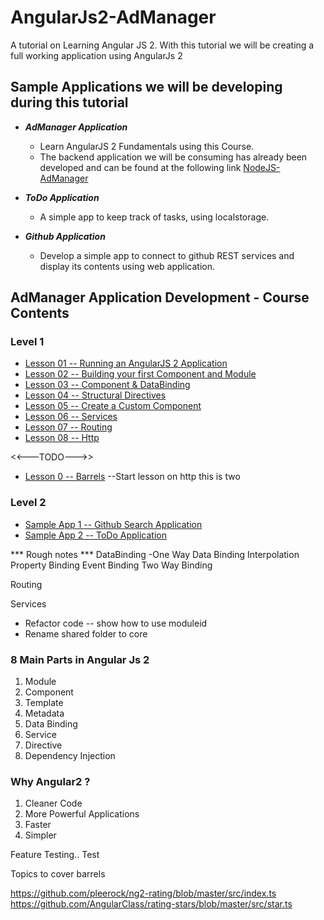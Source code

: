 # AngularJs2-AdManager

A tutorial on Learning Angular JS 2. With this tutorial we will be creating a full working application using AngularJs 2

## Sample Applications we will be developing during this tutorial

* _**AdManager Application**_

  * Learn AngularJS 2 Fundamentals using this Course.
  * The backend application we will be consuming has already been developed and can be found at the following link 
   [NodeJS-AdManager](https://github.com/costaivo/NodeJS-AdManager)

* _**ToDo Application**_

  * A simple app to keep track of tasks, using localstorage.

* _**Github  Application**_

  * Develop a simple app to connect to github REST services and display its contents using web application.



## AdManager Application Development - Course Contents

### Level 1

* [Lesson 01 -- Running an AngularJS 2 Application](https://github.com/costaivo/AngularJs2-AdManager/tree/Dev/01_QuickStart)
* [Lesson 02 -- Building your first Component and Module](https://github.com/costaivo/AngularJs2-AdManager/tree/Dev/02_AdManager/02_Lesson/Start)
* [Lesson 03 -- Component & DataBinding](https://github.com/costaivo/AngularJs2-AdManager/tree/Dev/02_AdManager/03_Lesson/Start)
* [Lesson 04 -- Structural Directives](https://github.com/costaivo/AngularJs2-AdManager/tree/Dev/02_AdManager/04_Lesson/Start)
* [Lesson 05 -- Create a Custom Component](https://github.com/costaivo/AngularJs2-AdManager/tree/Dev/02_AdManager/05_Lesson/Start)
* [Lesson 06 -- Services](https://github.com/costaivo/AngularJs2-AdManager/tree/Dev/02_AdManager/06_Lesson/Start)
* [Lesson 07 -- Routing](https://github.com/costaivo/AngularJs2-AdManager/tree/Dev/02_AdManager/07_Lesson/Start)
* [Lesson 08 -- Http](https://github.com/costaivo/AngularJs2-AdManager/tree/Dev/02_AdManager/08_Lesson/Start)

<<---TODO--->>
* [Lesson 0 -- Barrels](https://github.com/costaivo/AngularJs2-AdManager/tree/Dev/02_AdManager/07_Lesson/Start)
--Start lesson on http this is two

### Level 2

* [Sample App 1 -- Github Search Application](https://github.com/costaivo/AngularJs2-AdManager/tree/Dev/04_GithubApp)
* [Sample App 2 -- ToDo Application](https://github.com/costaivo/AngularJs2-AdManager/tree/Dev/05_TodoApp)

*** Rough notes *** 
DataBinding
-One Way Data Binding
Interpolation 
Property Binding
Event Binding
Two Way Binding

Routing

Services  
* Refactor code -- show how to use moduleid
* Rename shared folder to core

### 8 Main Parts in Angular Js 2 

1. Module
2. Component
3. Template
4. Metadata
5. Data Binding
6. Service
7. Directive 
8. Dependency Injection


### Why Angular2 ?
1. Cleaner Code
2. More Powerful Applications
3. Faster 
4. Simpler


Feature Testing..
Test

Topics to cover
barrels


https://github.com/pleerock/ng2-rating/blob/master/src/index.ts
https://github.com/AngularClass/rating-stars/blob/master/src/star.ts
